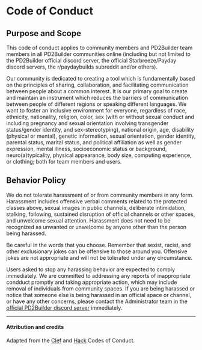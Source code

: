 # Code of Conduct

## Purpose and Scope 
This code of conduct applies to community members and PD2Builder team members in all PD2Builder communities online (including but not limited to the PD2Builder official discord server, the official Starbreeze/Payday discord servers, the r/paydaybuilds subreddit and/or others).

Our community is dedicated to creating a tool which is fundamentally based on the principles of sharing, collaboration, and facilitating communication between people about a common interest.
It is our primary goal to create and maintain an instrument which reduces the barriers of communication between people of different regions or speaking different languages. We want to foster an inclusive environment for everyone, regardless of race, ethnicity, nationality, religion, color, sex (with or without sexual conduct and including pregnancy and sexual orientation involving transgender status/gender identity, and sex-stereotyping), national origin, age, disability (physical or mental), genetic information, sexual orientation, gender identity, parental status, marital status, and political affiliation as well as gender expression, mental illness, socioeconomic status or background, neuro(a)typicality, physical appearance, body size, computing experience, or clothing; both for team members and users.

## Behavior Policy
We do not tolerate harassment of or from community members in any form.
Harassment includes offensive verbal comments related to the protected classes above, sexual images in public channels, deliberate intimidation, stalking, following, sustained disruption of official channels or other spaces, and unwelcome sexual attention.
Harassment does not need to be recognized as unwanted or unwelcome by anyone other than the person being harassed.  

Be careful in the words that you choose. Remember that sexist, racist, and other exclusionary jokes can be offensive to those around you. Offensive jokes are not appropriate and will not be tolerated under any circumstance.

Users asked to stop any harassing behavior are expected to comply immediately. We are committed to addressing any reports of inappropriate condduct promptly and taking appropriate action, which may include removal of individuals from community spaces. If you are being harassed or notice that someone else is being harassed in an official space or channel, or have any other concerns, please contact the Administrator team in the [official PD2Builder discord server](https://discord.gg/wMGDuHdZ) immediately.

___

#### Attribution and credits 
Adapted from the [Clef](https://github.com/clef/code-of-conduct) and [Hack](https://hackcodeofconduct.org/) Codes of Conduct.

